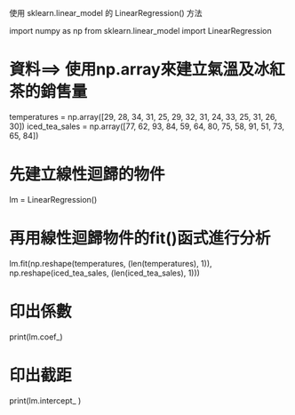 使用 sklearn.linear_model 的 LinearRegression() 方法

import numpy as np
from sklearn.linear_model import LinearRegression

# 資料==> 使用np.array來建立氣溫及冰紅茶的銷售量
temperatures = np.array([29, 28, 34, 31, 25, 29, 32, 31, 24, 33, 25, 31, 26, 30])
iced_tea_sales = np.array([77, 62, 93, 84, 59, 64, 80, 75, 58, 91, 51, 73, 65, 84])

# 先建立線性迴歸的物件
lm = LinearRegression()

# 再用線性迴歸物件的fit()函式進行分析
lm.fit(np.reshape(temperatures, (len(temperatures), 1)), np.reshape(iced_tea_sales, (len(iced_tea_sales), 1)))


# 印出係數
print(lm.coef_)

# 印出截距
print(lm.intercept_ )
